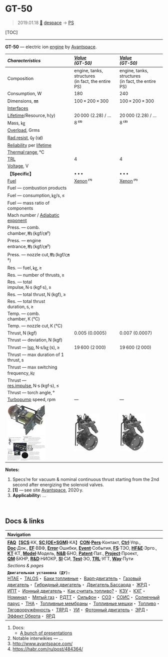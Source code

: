 # GT-50
> 2019.01.18 [🚀](../index/index.md) [despace](index.md) → [PS](ps.md)

[TOC]

---

**GT-50** — electric ion [engine](ps.md) by [Avantspace](zz_avantspace.md).

|*Characteristics*|*[Value](si.md)<br> (GT-50)*|*[Value](si.md)<br> (GT-50)*|
|:--|:--|:--|
|Composition|engine, tanks, structures<br> (in fact, the entire PS)|engine, tanks, structures<br> (in fact, the entire PS)|
|Consumption, W|180|240|
|Dimensions, ㎜|100 × 200 × 300|100 × 200 × 300|
|[Interfaces](interface.md)| | |
|[Lifetime](lifetime.md)/Resource, h(y)|20 000 (2.28) / …|20 000 (2.28) / …|
|Mass, ㎏|8 **⁽²⁾**|8 **⁽²⁾**|
|[Overload](vibration.md), Grms| | |
|[Rad.resist](ion_rad.md), ㏉ (㎭)| | |
|[Reliability](qm.md) per [lifetime](lifetime.md)| | |
|[Thermal range](tcs.md), ℃| | |
|[TRL](trl.md)|4|4|
|[Voltage](voltage.md), V| | |
|**【Specific】**|• • •|• • •|
|[Fuel](fuel.md)|[Xenon](ксенон.md) **⁽¹⁾**|[Xenon](ксенон.md) **⁽¹⁾**|
|Fuel — combustion products| | |
|Fuel — consumption, ㎏/s, ≤| | |
|Fuel — mass ratio of components| | |
|Mach number / [Adiabatic exponent](heat_cr.md)| | |
|Press. — comb. chamber, ㎫ (kgf/㎝²)| | |
|Press. — engine entrance, ㎫ (kgf/㎝²)| | |
|Press. — nozzle cut, ㎫ (kgf/㎝²)| | |
|Res. — fuel, ㎏, ≥| | |
|Res. — number of thrusts, ≥| | |
|Res. — total impulse, N·s (kgf·s), ≥| | |
|Res. — total thrust, N (kgf), ≥| | |
|Res. — total thrust duration, s, ≥| | |
|Temp. — comb. chamber, К (℃)| | |
|Temp. — nozzle cut, К (℃)| | |
|Thrust, N (kgf)|0.005 (0.0005)|0.007 (0.0007)|
|Thrust — deviation, N (kgf)| | |
|Thrust — [Isp](isp.md), N·s/㎏ (s), ≥|19 600 (2 000)|19 600 (2 000)|
|Thrust — max duration of 1 thrust, s| | |
|Thrust — max switching frequency, ㎐| | |
|Thrust — [res.impulse](ing.md), N·s (kgf·s), ≤| | |
|Thrust — torch angle, °| | |
|[Turbopump](turbopump.md) speed, rpm|—|—|
|[![](f/ps/g/gt_50_pic02_thumb.jpg)](f/ps/g/gt_50_pic02.jpg) [![](f/ps/g/gt_50_pic03_thumb.jpg)](f/ps/g/gt_50_pic03.png)|[![](f/ps/g/gt_50_pic01_thumb.jpg)](f/ps/g/gt_50_pic01.jpg)|[![](f/ps/g/gt_50_pic01_thumb.jpg)](f/ps/g/gt_50_pic01.jpg)|

**Notes:**

   1. Specs’re for vacuum & nominal continuous thrust starting from the 2nd second after energizing the solenoid valves.
   1. **[1]** — see site [Avantspace](zz_avantspace.md), 2020 y.
   1. **Applicability:** …



<p style="page-break-after:always"> </p>

## Docs & links
|Navigation|
|:--|
|**[FAQ](faq.md)**【**[SCS](scs.md)**·КК, **[SC (OE+SGM)](sc.md)**·КА】**[CON](contact.md)·[Pers](person.md)**·Контакт, **[Ctrl](control.md)**·Упр., **[Doc](doc.md)**·Док., **[EF](ef.md)**·ВВФ, **[Error](error.md)**·Ошибки, **[Event](event.md)**·События, **[FS](fs.md)**·ТЭО, **[HF&E](hfe.md)**·Эрго., **[KT](kt.md)**·КТ, **[Model](model.md)**·Модель, **[N&B](nnb.md)**·БНО, **[Patent](патент.md)**·Пат., **[Project](project.md)**·Проект, **[QM](qm.md)**·БКНР, **[R&D](rnd.md)**·НИОКР, **[SI](si.md)**·СИ, **[Test](test.md)**·ЭО, **[TRL](trl.md)**·УГТ, **[Way](way.md)**·Пути|
|*Sections & pages*|
|**`Двигательная установка (ДУ):`**<br> [HTAE](htae.md)・ [TALOS](talos.md)・ [Баки топливные](fuel_tank.md)・ [Варп‑двигатель](warp_drive.md)・ [Газовый двигатель](cgt.md)・ [Гибридный двигатель](гбрд.md)・ [Двигатель Бассарда](bussard_ramjet.md)・ [ЖРД](lpr.md)・ [ИПТ](ing.md)・ [Ионный двигатель](иод.md)・ [Как считать топливо?](si.md)・ [КЗУ](cinu.md)・ [КХГ](cgs.md)・ [Номинал](nominal.md)・ [Мятый газ](exhsteam.md)・ [РДТТ](spr.md)・ [Сильфон](сильфон.md)・ [СОЗ](соз.md)・ [СОИС](соис.md)・ [Солнечный парус](солнечный_парус.md)・ [ТНА](turbopump.md)・ [Топливные мембраны](топливные_мембраны.md)・ [Топливные мешки](топливные_мешки.md)・ [Топливо](fuel.md)・ [Тяговооружённость](ttwr.md)・ [ТЯРД](тярд.md)・ [УИ](isp.md)・ [Фотонный двигатель](фотонный_двигатель.md)・ [ЭРД](epsp.md)・ [Эффект Оберта](oberth_eff.md)・ [ЯРД](ntr.md)|

   1. Docs:
      - [A bunch of presentations](f/ps/g/gt_50_doc01.pdf)
   1. Notable interwikies — …
   1. <http://www.avantspace.com/>
   1. <https://habr.com/ru/post/484364/>
